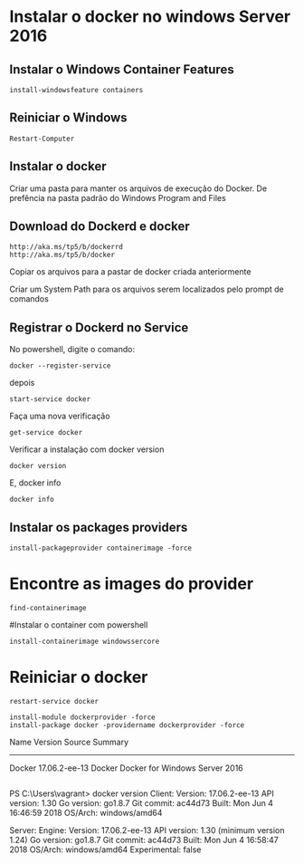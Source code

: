 # Instalar o docker no windows Server 2016


## Instalar o Windows Container Features
```
install-windowsfeature containers
```

## Reiniciar o Windows
```
Restart-Computer
```

## Instalar o docker

Criar uma pasta para manter os arquivos de execução do Docker. De prefência na pasta padrão do Windows Program and Files

## Download do Dockerd e docker
```
http://aka.ms/tp5/b/dockerrd
http://aka.ms/tp5/b/docker
```

Copiar os arquivos para a pastar de docker criada anteriormente

Criar um System Path para os arquivos serem localizados pelo prompt de comandos

## Registrar o Dockerd no Service

No powershell, digite o comando:
```
docker --register-service
```
depois
```
start-service docker
```

Faça uma nova verificação
```
get-service docker
```

Verificar a instalação com docker version
```
docker version
```
E, docker info

```
docker info
```

## Instalar os packages providers

```
install-packageprovider containerimage -force
```

# Encontre as images do provider
```
find-containerimage
```

#Instalar o container com powershell
```
install-containerimage windowssercore
```

# Reiniciar o docker
```
restart-service docker
```

```
install-module dockerprovider -force
install-package docker -providername dockerprovider -force
```
Name                           Version          Source           Summary
----                           -------          ------           -------
Docker                         17.06.2-ee-13    Docker           Docker for Windows Server 2016
```

```
PS C:\Users\vagrant> docker version
Client:
 Version:       17.06.2-ee-13
 API version:   1.30
 Go version:    go1.8.7
 Git commit:    ac44d73
 Built: Mon Jun  4 16:46:59 2018
 OS/Arch:       windows/amd64

Server:
 Engine:
  Version:      17.06.2-ee-13
  API version:  1.30 (minimum version 1.24)
  Go version:   go1.8.7
  Git commit:   ac44d73
  Built:        Mon Jun  4 16:58:47 2018
  OS/Arch:      windows/amd64
  Experimental: false

```
